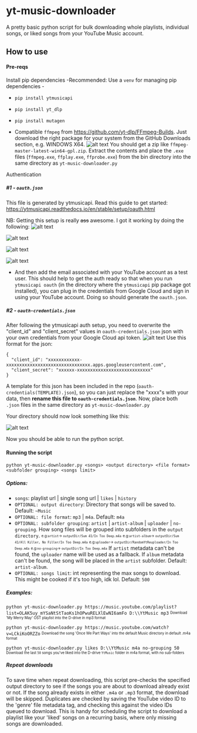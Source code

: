 # yt-music-downloader

A pretty basic python script for bulk downloading whole playlists, individual songs, or liked songs from your YouTube Music account.

## How to use

#### Pre-reqs

Install pip dependencies
-Recommended: Use a `venv` for managing pip dependencies -

- `pip install ytmusicapi`
- `pip install yt_dlp`
- `pip install mutagen`

- Compatible `ffmpeg` from https://github.com/yt-dlp/FFmpeg-Builds. Just download the right package for your system from the GitHub Downloads section, e.g. WINDOWS X64.
  ![alt text](docs-images/image.png)
  You should get a zip like `ffmpeg-master-latest-win64-gpl.zip`. Extract the contents and place the `.exe` files (`ffmpeg.exe`, `ffplay.exe`, `ffprobe.exe`) from the bin directory into the same directory as `yt-music-downloader.py`

Authentication

##### #1 - `oauth.json`

This file is generated by ytmusicapi. Read this guide to get started:
https://ytmusicapi.readthedocs.io/en/stable/setup/oauth.html

NB: Getting this setup is really ~~ass~~ awesome. I got it working by doing the following:
![alt text](docs-images/auth-1.png)

![alt text](docs-images/auth-2.png)

![alt text](docs-images/auth-3.png)

![alt text](docs-images/auth-4.png)

- And then add the email associated with your YouTube account as a test user. This should help to get the auth ready so that when you run `ytmusicapi oauth` (in the directory where the `ytmusicapi` pip package got installed), you can plug in the credentials from Google Cloud and sign in using your YouTube account.
  Doing so should generate the `oauth.json`.

##### #2 - `oauth-credentials.json`

After following the ytmusicapi auth setup, you need to overwrite the "client_id" and "client_secret" values in `oauth-credentials.json` json with your own credentials from your Google Cloud api token.
![alt text](docs-images/image-1.png)
Use this format for the json:

```
{
  "client_id": "xxxxxxxxxxxx-xxxxxxxxxxxxxxxxxxxxxxxxxxxxxxxx.apps.googleusercontent.com",
  "client_secret": "xxxxxx-xxxxxxxxxxxxxxxxxxxxxxxxxxxx"
}
```

A template for this json has been included in the repo (`oauth-credentials(TEMPLATE).json`), so you can just replace the "xxxx"s with your data, then <b>rename this file to `oauth-credentials.json`</b>.
Now, place both `.json` files in the same directory as `yt-music-downloader.py`

Your directory should now look something like this:

![alt text](docs-images/image-2.png)

Now you should be able to run the python script.

#### Running the script

`python yt-music-downloader.py <songs> <output directory> <file format> <subfolder grouping> <songs limit>`

##### Options:

- `songs`: playlist url | single song url | `likes` | `history`
- `OPTIONAL: output directory`: Directory that songs will be saved to. Default: `~Music`
- `OPTIONAL: file format`: `mp3` | `m4a`. Default: `m4a`
- `OPTIONAL: subfolder grouping`: `artist` | `artist-album` | `uploader` | `no-grouping`. How song files will be grouped into subfolders in the `output directory`.
  <sub><sup>e.g:`artist`-> `outputDir/Sum 41/In Too Deep.m4a`</sup></sub>
  <sub><sup>e.g:`artist-album`-> `outputDir/Sum 41/All Killer, No Filler/In Too Deep.m4a`</sup></sub>
  <sub><sup>e.g:`uploader`-> `outputDir/RandomYtReuploader/In Too Deep.m4a`</sup></sub>
  <sub><sup>e.g:`no-grouping`-> `outputDir/In Too Deep.m4a`</sup></sub>
  If `artist` metadata can't be found, the `uploader` name will be used as a fallback.
  If `album` metadata can't be found, the song will be placed in the `artist` subfolder.
  Default: `artist-album`.
- `OPTIONAL: songs limit`: int representing the max songs to download. This might be cooked if it's too high, idk lol. Default: `500`

##### Examples:

`python yt-music-downloader.py https://music.youtube.com/playlist?list=OLAK5uy_mYSaNtStTaoKs1hOPwuRELXlEwNI6amFo D:\\YtMusic mp3`
<sub><sup>Download 'My Merry May' OST playlist into the D-drive in mp3 format</sup></sub>

`python yt-music-downloader.py https://music.youtube.com/watch?v=LCkiKoORZZo`
<sub><sup>Download the song 'Once We Part Ways' into the default Music directory in default .m4a format</sup></sub>

`python yt-music-downloader.py likes D:\\YtMusic m4a no-grouping 50`
<sub><sup>Download the last `50` songs you've liked into the D-drive `YtMusic` folder in m4a format, with no sub-folders</sup></sub>

##### Repeat downloads

To save time when repeat downloading, this script pre-checks the specified output directory to see if the songs you are about to download already exist or not. If the song already exists in either `.m4a` or `.mp3` format, the download will be skipped. Duplicates are checked by saving the YouTube video ID to the 'genre' file metadata tag, and checking this against the video IDs queued to download.
This is handy for scheduling the script to download a playlist like your 'liked' songs on a recurring basis, where only missing songs are downloaded.
